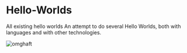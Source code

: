 # Hello-Worlds
All existing hello worlds
An attempt to do several Hello Worlds, both with languages and with other technologies.
<p align="left"> <img src="https://komarev.com/ghpvc/?username=omghaft&label=Profile%20views&color=0e75b6&style=flat" alt="omghaft" /> </p>

